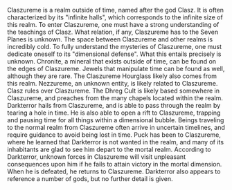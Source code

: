 Claszureme is a realm outside of time, named after the god Clasz. It is often characterized by its "infinite halls", which corresponds to the infinite size of this realm. To enter Claszureme, one must have a strong understanding of the teachings of Clasz. What relation, if any, Claszureme has to the Seven Planes is unknown. The space between Claszureme and other realms is incredibly cold. To fully understand the mysteries of Claszureme, one must dedicate oneself to its "dimensional defense". What this entails precisely is unknown.
Chronite, a mineral that exists outside of time, can be found on the edges of Claszureme. Jewels that manipulate time can be found as well, although they are rare. The Claszureme Hourglass likely also comes from this realm.
Nezzureme, an unknown entity, is likely related to Claszureme.
Clasz rules over Claszureme. The Dhreg Cult is likely based somewhere in Claszureme, and preaches from the many chapels located within the realm.
Darkterror hails from Claszureme, and is able to pass through the realm by tearing a hole in time. He is also able to open a rift to Claszureme, trapping and pausing time for all things within a dimensional bubble. Beings traveling to the normal realm from Claszureme often arrive in uncertain timelines, and require guidance to avoid being lost in time. Puck has been to Claszureme, where he learned that Darkterror is not wanted in the realm, and many of its inhabitants are glad to see him depart to the mortal realm.
According to Darkterror, unknown forces in Claszureme will visit unpleasant consequences upon him if he fails to attain victory in the mortal dimension. When he is defeated, he returns to Claszureme. Darkterror also appears to reference a number of gods, but no further detail is given.
